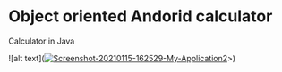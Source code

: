 # Object oriented Andorid calculator
Calculator in Java

![alt text](<a href="https://ibb.co/hBcTGXk"><img src="https://i.ibb.co/gSdc0vG/Screenshot-20210115-162529-My-Application2.jpg" alt="Screenshot-20210115-162529-My-Application2" border="0"></a>>)
